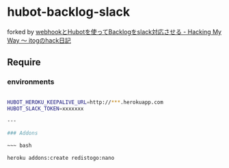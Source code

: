 hubot-backlog-slack
===================

forked by [webhookとHubotを使ってBacklogをslack対応させる - Hacking My Way ～ itogのhack日記](http://d.hatena.ne.jp/itog/20150226/1424939686)

Require
-------

### environments

~~~ bash

HUBOT_HEROKU_KEEPALIVE_URL=http://***.herokuapp.com
HUBOT_SLACK_TOKEN=xxxxxxx

---

### Addons

~~~ bash

heroku addons:create redistogo:nano

~~~
